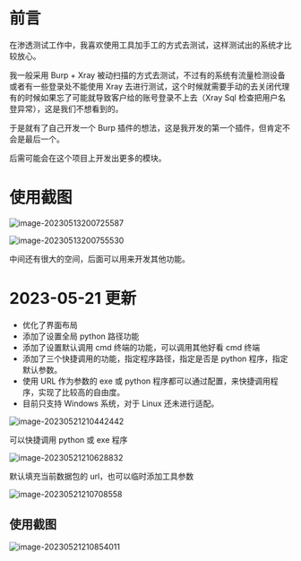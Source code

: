 # 前言

在渗透测试工作中，我喜欢使用工具加手工的方式去测试，这样测试出的系统才比较放心。

我一般采用 Burp + Xray 被动扫描的方式去测试，不过有的系统有流量检测设备或者有一些登录处不能使用 Xray 去进行测试，这个时候就需要手动的去关闭代理有的时候如果忘了可能就导致客户给的账号登录不上去（Xray Sql 检查把用户名登异常），这是我们不想看到的。

于是就有了自己开发一个 Burp 插件的想法，这是我开发的第一个插件，但肯定不会是最后一个。

后需可能会在这个项目上开发出更多的模块。

# 使用截图

![image-20230513200725587](https://gitee.com/lianqing_xyz/md_image02/raw/master/img/image-20230513200725587.png)



![image-20230513200755530](https://gitee.com/lianqing_xyz/md_image02/raw/master/img/image-20230513200755530.png)

中间还有很大的空间，后面可以用来开发其他功能。

# 2023-05-21 更新

- 优化了界面布局
- 添加了设置全局 python 路径功能
- 添加了设置默认调用 cmd 终端的功能，可以调用其他好看 cmd 终端
- 添加了三个快捷调用的功能，指定程序路径，指定是否是 python 程序，指定默认参数。
- 使用 URL 作为参数的 exe 或 python 程序都可以通过配置，来快捷调用程序，实现了比较高的自由度。
- 目前只支持 Windows 系统，对于 Linux 还未进行适配。

![image-20230521210442442](https://gitee.com/lianqing_xyz/md_image02/raw/master/img/image-20230521210442442.png)

可以快捷调用 python 或 exe 程序

![image-20230521210628832](https://gitee.com/lianqing_xyz/md_image02/raw/master/img/image-20230521210628832.png)

默认填充当前数据包的 url，也可以临时添加工具参数

![image-20230521210708558](https://gitee.com/lianqing_xyz/md_image02/raw/master/img/image-20230521210708558.png)

## 使用截图

![image-20230521210854011](https://gitee.com/lianqing_xyz/md_image02/raw/master/img/image-20230521210854011.png)

